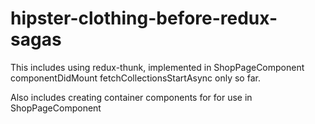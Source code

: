 # hipster-clothing-before-redux-sagas

This includes using redux-thunk, implemented in ShopPageComponent componentDidMount fetchCollectionsStartAsync only so far.

Also includes creating container components for for use in ShopPageComponent
